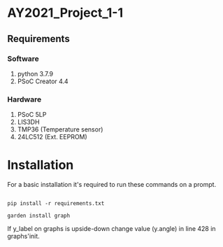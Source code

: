 # AY2021_Project_1-1

## Requirements

### Software
1. python 3.7.9
1. PSoC Creator 4.4

### Hardware
1. PSoC 5LP
1. LIS3DH
1. TMP36 (Temperature sensor)
1. 24LC512 (Ext. EEPROM)


# Installation

For a basic installation it's required to run these commands on a prompt.

```[bash]

pip install -r requirements.txt

garden install graph

```

If y\_label on graphs is upside-down change value (y.angle) in line 428 in graphs'init.
